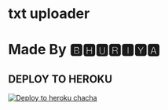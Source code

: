 # txt uploader

# Made By 🅱🅷🆄🆁🅸🆈🅰


## DEPLOY TO HEROKU


[![Deploy to heroku chacha](https://www.herokucdn.com/deploy/button.svg)](https://dashboard.heroku.com/new?template=https://github.com/bhuriya12/......ik)
